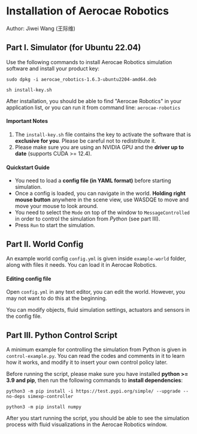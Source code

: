 # Installation of Aerocae Robotics

Author: Jiwei Wang (王际维)

## Part I. Simulator (for Ubuntu 22.04)
Use the following commands to install Aerocae Robotics simulation software and install your product key:
```
sudo dpkg -i aerocae_robotics-1.6.3-ubuntu2204-amd64.deb

sh install-key.sh
```

After installation, you should be able to find "Aerocae Robotics" in your application list, or you can run it from command line: `aerocae-robotics`

#### Important Notes
1. The `install-key.sh` file contains the key to activate the software that is **exclusive for you**. Please be careful not to redistribute it.
2. Please make sure you are using an NVIDIA GPU and the **driver up to date** (supports CUDA >= 12.4). 

#### Quickstart Guide
- You need to load a **config file (in YAML format)** before starting simulation.
- Once a config is loaded, you can navigate in the world. **Holding right mouse button** anywhere in the scene view, use WASDQE to move and move your mouse to look around.
- You need to select the `Mode` on top of the window to `MessageControlled` in order to control the simulation from *Python* (see part III).
- Press `Run` to start the simulation.


## Part II. World Config
An example world config `config.yml` is given inside `example-world` folder, along with files it needs. You can load it in Aerocae Robotics.

#### Editing config file
Open `config.yml` in any text editor, you can edit the world. However, you may not want to do this at the beginning.

You can modify objects, fluid simulation settings, actuators and sensors in the config file.


## Part III. Python Control Script
A minimum example for controlling the simulation from Python is given in `control-example.py`. You can read the codes and comments in it to learn how it works, and modify it to insert your own control policy later.

Before running the script, please make sure you have installed **python >= 3.9 and pip**, then run the following commands to **install dependencies**:

```
python3 -m pip install -i https://test.pypi.org/simple/ --upgrade --no-deps simexp-controller

python3 -m pip install numpy
```

After you start running the script, you should be able to see the simulation process with fluid visualizations in the Aerocae Robotics window.


